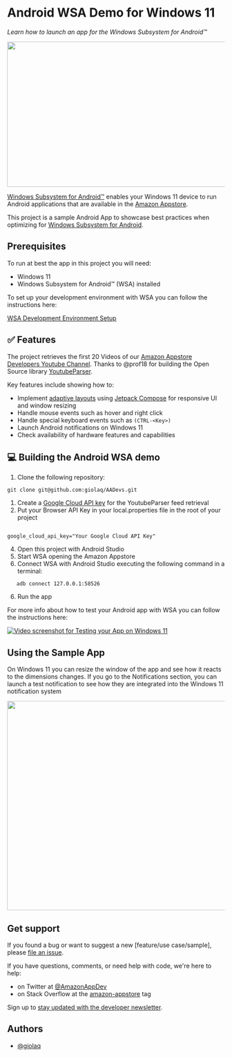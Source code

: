 # Android WSA Demo for Windows 11
_Learn how to launch an app for the Windows Subsystem for Android™️_

<img src="https://github.com/giolaq/AADevs/blob/main/gifs/aadevsui.gif" width="640" height="336" />

[Windows Subsystem for Android™️](https://learn.microsoft.com/en-us/windows/android/wsa/) enables your Windows 11 device to run Android applications that are available in the [Amazon Appstore](https://developer.amazon.com/apps-and-games/appstore-on-windows-11).

This project is a sample Android App to showcase best practices when optimizing for [Windows Subsystem for Android](https://learn.microsoft.com/en-us/windows/android/wsa/).

## Prerequisites

To run at best the app in this project you will need:
- Windows 11
- Windows Subsystem for Android™️ (WSA) installed

To set up your development environment with WSA you can follow the instructions here:

[WSA Development Environment Setup](https://learn.microsoft.com/en-us/windows/android/wsa/#set-up-your-development-environment)

## ✅ Features

The project retrieves the first 20 Videos of our [Amazon Appstore Developers Youtube Channel](https://www.youtube.com/c/AmazonAppstoreDevelopers). Thanks to @prof18 for building the Open Source library [YoutubeParser](https://github.com/prof18/YoutubeParser).

Key features include showing how to:
- Implement [adaptive layouts](https://developer.android.com/jetpack/compose/layouts/adaptive) using [Jetpack Compose](https://developer.android.com/jetpack/compose) for responsive UI and window resizing
- Handle mouse events such as hover and right click
- Handle special keyboard events such as `(CTRL-<Key>)`
- Launch Android notifications on Windows 11
- Check availability of hardware features and capabilities

## 💻 Building the Android WSA demo

1. Clone the following repository:

`git clone git@github.com:giolaq/AADevs.git`

1. Create a [Google Cloud API key](https://cloud.google.com/docs/authentication/api-keys?hl=en&visit_id=638007358010576297-2547601963&rd=1#creating-browser-api-keys) for the YoutubeParser feed retrieval
2. Put your Browser API Key in your local.properties file in the root of your project

```

google_cloud_api_key="Your Google Cloud API Key"

```

4. Open this project with Android Studio
5. Start WSA opening the Amazon Appstore
6. Connect WSA with Android Studio executing the following command in a terminal:
```
   adb connect 127.0.0.1:58526
```
6. Run the app

For more info about how to test your Android app with WSA you can follow the instructions here:

[![Video screenshot for Testing your App on Windows 11](https://img.youtube.com/vi/z_ehadkRyzY/0.jpg)](https://www.youtube.com/watch?v=z_ehadkRyzY)


## Using the Sample App

On Windows 11 you can resize the window of the app and see how it reacts to the dimensions changes.
If you go to the Notifications section, you can launch a test notification to see how they are integrated into the Windows 11 notification system

<img src="https://github.com/giolaq/AADevs/blob/main/gifs/notifications.gif" width="640" height="484" />

## Get support

If you found a bug or want to suggest a new [feature/use case/sample], please [file an issue](../../issues).

If you have questions, comments, or need help with code, we're here to help:
- on Twitter at [@AmazonAppDev](https://twitter.com/AmazonAppDev)
- on Stack Overflow at the [amazon-appstore](https://stackoverflow.com/questions/tagged/amazon-appstore) tag

Sign up to [stay updated with the developer newsletter](https://m.amazonappservices.com/subscribe-newsletter).

## Authors

- [@giolaq](https://twitter.com/giolaq)